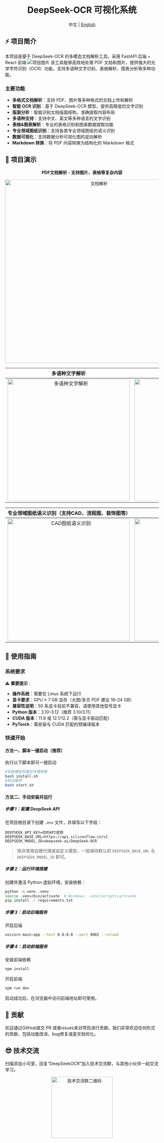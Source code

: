 

<div align="center">
  <h1>DeepSeek-OCR 可视化系统</h1>
  <span>中文 | <a href="./README.md">English</a></span>
</div>

## ⚡ 项目简介

本项目是基于 DeepSeek-OCR 的多模态文档解析工具。采用 FastAPI 后端 + React 前端
![项目图片](assets/项目图片.png)
该工具能够高效地处理 PDF 文档和图片，提供强大的光学字符识别（OCR）功能，支持多语种文字识别、表格解析、图表分析等多种功能。
### 主要功能

- **多格式文档解析**：支持 PDF、图片等多种格式的文档上传和解析
- **智能 OCR 识别**：基于 DeepSeek-OCR 模型，提供高精度的文字识别
- **版面分析**：智能识别文档版面结构，准确提取内容布局
- **多语种支持**：支持中文、英文等多种语言的文字识别
- **表格&图表解析**：专业的表格识别和图表数据提取功能
- **专业领域图纸识别**：支持各类专业领域图纸的语义识别
- **数据可视化**：支持数据分析可视化图的逆向解析
- **Markdown 转换**：将 PDF 内容转换为结构化的 Markdown 格式

## 👀 项目演示

<div align="center">

**PDF文档解析 - 支持图片、表格等复杂内容**

<img src="assets/文档解析.gif" width="600" alt="文档解析">

</div>

<div align="center">

| 多语种文字解析 | 图表&表格解析 |
|:---:|:---:|
| <img src="assets/多语种.gif" width="400" alt="多语种文字解析"> | <img src="assets/表格解析.gif" width="400" alt="图表&表格解析"> |

</div>

<div align="center">

| 专业领域图纸语义识别（支持CAD、流程图、装饰图等） | 数据分析可视化图逆向解析 |
|:---:|:---:|
| <img src="assets/CAD图纸语义解析.gif" width="400" alt="CAD图纸语义识别"> | <img src="assets/图表逆向表格.gif" width="400" alt="数据可视化图逆向解析"> |

</div>

## 🚀 使用指南

### 系统要求

⚠️ **重要提示**：
- **操作系统**：需要在 Linux 系统下运行
- **显卡要求**：GPU ≥ 7 GB 显存（大图/多页 PDF 建议 16–24 GB）
- **兼容性说明**：50 系显卡目前不兼容，请使用其他型号显卡
- **Python 版本**：3.10–3.12（推荐 3.10/3.11）
- **CUDA 版本**：11.8 或 12.1/12.2（需与显卡驱动匹配）
- **PyTorch**：需安装与 CUDA 匹配的预编译版本

### 快速开始
#### 方法一、脚本一键启动（推荐）
执行以下脚本即可一键启动

```bash
#安装模型权重及环境依赖
bash install.sh
#启动服务
bash start.sh
```

#### 方法二、手动安装并运行

##### 步骤 1：配置 DeepSeek API
在项目根目录下创建 `.env` 文件，并填写以下字段：

```
DEEPSEEK_API_KEY=你的API密钥
DEEPSEEK_BASE_URL=https://api.siliconflow.cn/v1
DEEPSEEK_MODEL_ID=deepseek-ai/DeepSeek-OCR
```

> 除非使用自建代理或自定义模型，一般保持默认的 `DEEPSEEK_BASE_URL` 与 `DEEPSEEK_MODEL_ID` 即可。

##### 步骤 2：运行环境搭建
创建并激活 Python 虚拟环境，安装依赖：

```bash
python -m venv .venv
source .venv/bin/activate  # Windows: .venv\Scripts\activate
pip install -r requirements.txt
```

##### 步骤 3：启动后端服务


开启后端
```bash
uvicorn main:app --host 0.0.0.0 --port 8002 --reload
```


##### 步骤 4：启动前端服务
安装前端依赖
```bash
npm install
```

开启前端
```bash
npm run dev
```

启动成功后，在浏览器中访问前端地址即可使用。


## 🙈 贡献
欢迎通过GitHub提交 PR 或者issues来对项目进行贡献。我们非常欢迎任何形式的贡献，包括功能改进、bug修复或是文档优化。

## 😎 技术交流
扫描添加小可爱，回复“DeepSeekOCR”加入技术交流群，与其他小伙伴一起交流学习。

<div align="center">
<img src="assets\afe0e4d094987b00012c5129a38ade24.png" width="200" alt="技术交流群二维码">
<div>
